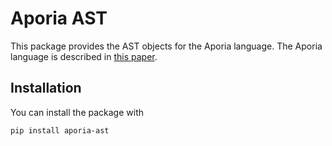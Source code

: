 # Aporia AST

This package provides the AST objects for the Aporia language. The Aporia language is described in [this paper](https://www.arxiv.org/abs/2411.05570).

## Installation

You can install the package with

```bash
pip install aporia-ast
```
